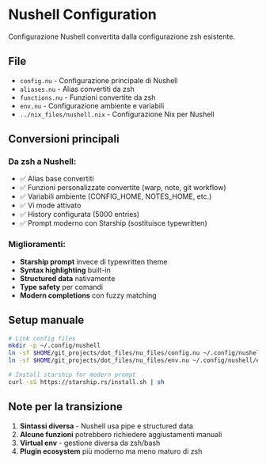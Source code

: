 # Nushell Configuration

Configurazione Nushell convertita dalla configurazione zsh esistente.

## File

- `config.nu` - Configurazione principale di Nushell
- `aliases.nu` - Alias convertiti da zsh
- `functions.nu` - Funzioni convertite da zsh  
- `env.nu` - Configurazione ambiente e variabili
- `../nix_files/nushell.nix` - Configurazione Nix per Nushell

## Conversioni principali

### Da zsh a Nushell:
- ✅ Alias base convertiti
- ✅ Funzioni personalizzate convertite (warp, note, git workflow)
- ✅ Variabili ambiente (CONFIG_HOME, NOTES_HOME, etc.)
- ✅ Vi mode attivato
- ✅ History configurata (5000 entries)
- ✅ Prompt moderno con Starship (sostituisce typewritten)

### Miglioramenti:
- **Starship prompt** invece di typewritten theme
- **Syntax highlighting** built-in
- **Structured data** nativamente
- **Type safety** per comandi
- **Modern completions** con fuzzy matching

## Setup manuale

```bash
# Link config files
mkdir -p ~/.config/nushell
ln -sf $HOME/git_projects/dot_files/nu_files/config.nu ~/.config/nushell/config.nu
ln -sf $HOME/git_projects/dot_files/nu_files/env.nu ~/.config/nushell/env.nu

# Install starship for modern prompt
curl -sS https://starship.rs/install.sh | sh
```

## Note per la transizione

1. **Sintassi diversa** - Nushell usa pipe e structured data
2. **Alcune funzioni** potrebbero richiedere aggiustamenti manuali
3. **Virtual env** - gestione diversa da zsh/bash
4. **Plugin ecosystem** più moderno ma meno maturo di zsh